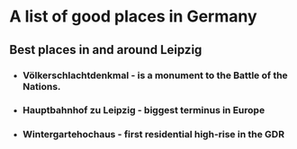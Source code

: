# A list of good places in Germany


## Best places in and around Leipzig

- ### Völkerschlachtdenkmal - is a monument to the Battle of the Nations.


- ### Hauptbahnhof zu Leipzig - biggest terminus in Europe


- ### Wintergartehochaus - first residential high-rise in the GDR
